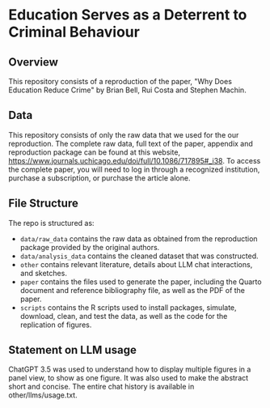 # Education Serves as a Deterrent to Criminal Behaviour

## Overview

This repository consists of a reproduction of the paper, "Why Does Education Reduce Crime" by Brian Bell, Rui Costa and Stephen Machin.

## Data

This repository consists of only the raw data that we used for the our reproduction. The complete raw data, full text of the paper, appendix and reproduction package can be found at this website, https://www.journals.uchicago.edu/doi/full/10.1086/717895#_i38.
To access the complete paper, you will need to log in through a recognized institution, purchase a subscription, or purchase the article alone. 

## File Structure

The repo is structured as:

-   `data/raw_data` contains the raw data as obtained from the reproduction package provided by the original authors.
-   `data/analysis_data` contains the cleaned dataset that was constructed.
-   `other` contains relevant literature, details about LLM chat interactions, and sketches.
-   `paper` contains the files used to generate the paper, including the Quarto document and reference bibliography file, as well as the PDF of the paper. 
-   `scripts` contains the R scripts used to install packages, simulate, download, clean, and test the data, as well as the code for the replication of figures. 

## Statement on LLM usage

ChatGPT 3.5 was used to understand how to display multiple figures in a panel view, to show as one figure. It was also used to make the abstract short and concise. The entire chat history is available in other/llms/usage.txt.
